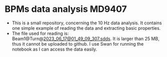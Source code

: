# BPMs data analysis MD9407

- This is a small repository, concerning the 10 Hz data analysis. It contains one simple example of reading the data and extracting basic properties.
- The file used for reading is: Beam1@Turn@2023_06_17@01_49_09_307.sdds. It is larger than 25 MB, thus it cannot be uploaded to github. I use Swan for running the notebook as I can access the data easily.

